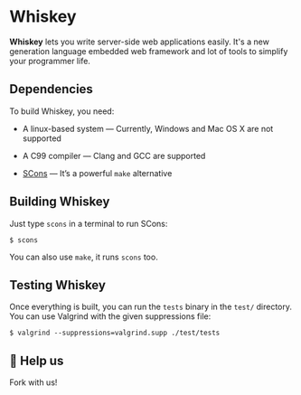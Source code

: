Whiskey
=============================================

**Whiskey** lets you write server-side web applications easily.
It's a new generation language embedded web framework and
lot of tools to simplify your programmer life.


## Dependencies

To build Whiskey, you need:

- A linux-based system — Currently, Windows and Mac OS X are not supported

- A C99 compiler — Clang and GCC are supported

- [SCons] — It’s a powerful `make` alternative


## Building Whiskey

Just type `scons` in a terminal to run SCons:

```
$ scons
```

You can also use `make`, it runs `scons` too.


## Testing Whiskey

Once everything is built, you can run the `tests` binary in the `test/`
directory. You can use Valgrind with the given suppressions file:

```
$ valgrind --suppressions=valgrind.supp ./test/tests
```


## :rocket: Help us

Fork with us!

[SCons]: http://www.scons.org/
